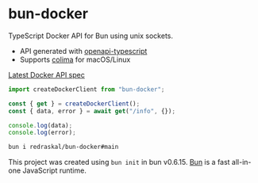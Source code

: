 # bun-docker

TypeScript Docker API for Bun using unix sockets.

- API generated with [openapi-typescript](https://github.com/drwpow/openapi-typescript)
- Supports [colima](https://github.com/abiosoft/colima) for macOS/Linux

[Latest Docker API spec](https://docs.docker.com/engine/api/latest)

```ts
import createDockerClient from "bun-docker";

const { get } = createDockerClient();
const { data, error } = await get("/info", {});

console.log(data);
console.log(error);
```

```bash
bun i redraskal/bun-docker#main
```

This project was created using `bun init` in bun v0.6.15. [Bun](https://bun.sh) is a fast all-in-one JavaScript runtime.
